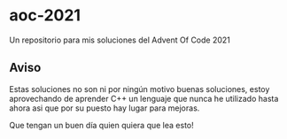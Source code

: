 # aoc-2021
Un repositorio para mis soluciones del Advent Of Code 2021

## Aviso
Estas soluciones no son ni por ningún motivo buenas soluciones, estoy aprovechando de aprender C++ un lenguaje que nunca he utilizado hasta ahora asi que por su puesto hay lugar para mejoras.

Que tengan un buen día quien quiera que lea esto!
